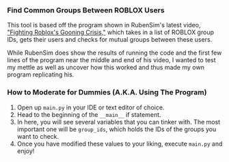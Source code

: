 ### Find Common Groups Between ROBLOX Users

This tool is based off the program shown in RubenSim's latest video, ["Fighting Roblox's Gooning Crisis,"](https://www.youtube.com/watch?v=oB_TZ8lFe18) which takes in a list of ROBLOX group IDs, gets their users and checks for mutual groups between these users.

While RubenSim does show the results of running the code and the first few lines of the program near the middle and end of his video, I wanted to test my mettle as well as uncover how this worked and thus made my own program replicating his.

### How to Moderate for Dummies (A.K.A. Using The Program)

1. Open up `main.py` in your IDE or text editor of choice.
2. Head to the beginning of the `__main__` if statement.
3. In here, you will see several variables that you can tinker with. The most important one will be `group_ids`, which holds the IDs of the groups you want to check.
4. Once you have modified these values to your liking, execute `main.py` and enjoy!
